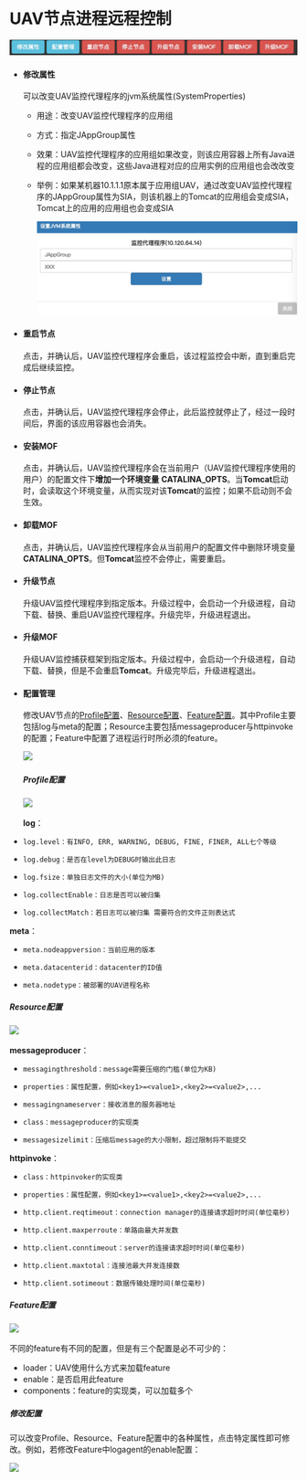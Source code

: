 # UAV节点进程远程控制

![](assets/12_1.png)

* #### 修改属性

  可以改变UAV监控代理程序的jvm系统属性(SystemProperties)

  * 用途：改变UAV监控代理程序的应用组

  * 方式：指定JAppGroup属性

  * 效果：UAV监控代理程序的应用组如果改变，则该应用容器上所有Java进程的应用组都会改变，这些Java进程对应的应用实例的应用组也会改改变

  * 举例：如果某机器10.1.1.1原本属于应用组UAV，通过改变UAV监控代理程序的JAppGroup属性为SIA，则该机器上的Tomcat的应用组会变成SIA，Tomcat上的应用的应用组也会变成SIA

    ![](assets/12_2.png)

* #### 重启节点

  点击，并确认后，UAV监控代理程序会重启，该过程监控会中断，直到重启完成后继续监控。

* #### 停止节点

  点击，并确认后，UAV监控代理程序会停止，此后监控就停止了，经过一段时间后，界面的该应用容器也会消失。

* #### 安装MOF

  点击，并确认后，UAV监控代理程序会在当前用户（UAV监控代理程序使用的用户）的配置文件下**增加一个环境变量** **CATALINA_OPTS**。当**Tomcat**启动时，会读取这个环境变量，从而实现对该**Tomcat**的监控；如果不启动则不会生效。

* #### 卸载MOF

  点击，并确认后，UAV监控代理程序会从当前用户的配置文件中删除环境变量**CATALINA_OPTS**。但**Tomcat**监控不会停止，需要重启。

* #### 升级节点

  升级UAV监控代理程序到指定版本。升级过程中，会启动一个升级进程，自动下载、替换、重启UAV监控代理程序。升级完毕，升级进程退出。

* #### 升级MOF

  升级UAV监控捕获框架到指定版本。升级过程中，会启动一个升级进程，自动下载、替换，但是不会重启**Tomcat**。升级完毕后，升级进程退出。
  
* #### 配置管理

  修改UAV节点的[Profile配置](#Profile配置)、[Resource配置](#Resource配置)、[Feature配置](#Feature配置)。其中Profile主要包括log与meta的配置；Resource主要包括messageproducer与httpinvoke的配置；Feature中配置了进程运行时所必须的feature。
  
  ![](/assets/12_3.png)
  
  ##### Profile配置
  
  ![](/assets/12_4.png)
  
  **log**：
 *     log.level：有INFO, ERR, WARNING, DEBUG, FINE, FINER, ALL七个等级
 *     log.debug：是否在level为DEBUG时输出此日志
 *     log.fsize：单独日志文件的大小(单位为MB)
 *     log.collectEnable：日志是否可以被归集
 *     log.collectMatch：若日志可以被归集 需要符合的文件正则表达式

  **meta**：
 *     meta.nodeappversion：当前应用的版本
 *     meta.datacenterid：datacenter的ID值
 *     meta.nodetype：被部署的UAV进程名称
  
  ##### Resource配置
  
  ![](/assets/12_5.png)
  
  **messageproducer**：
 *     messagingthreshold：message需要压缩的门槛(单位为KB)
 *     properties：属性配置，例如<key1>=<value1>,<key2>=<value2>,...
 *     messagingnameserver：接收消息的服务器地址
 *     class：messageproducer的实现类
 *     messagesizelimit：压缩后message的大小限制，超过限制将不能提交
 
 **httpinvoke**：
 *     class：httpinvoker的实现类
 *     properties：属性配置，例如<key1>=<value1>,<key2>=<value2>,...
 *     http.client.reqtimeout：connection manager的连接请求超时时间(单位毫秒)
 *     http.client.maxperroute：单路由最大并发数
 *     http.client.conntimeout：server的连接请求超时时间(单位毫秒)
 *     http.client.maxtotal：连接池最大并发连接数
 *     http.client.sotimeout：数据传输处理时间(单位毫秒)
  
  ##### Feature配置
  
  ![](/assets/12_6.png)
  
 不同的feature有不同的配置，但是有三个配置是必不可少的：
*    loader：UAV使用什么方式来加载feature
*    enable：是否启用此feature
*    components：feature的实现类，可以加载多个
  
  ##### 修改配置
  
  可以改变Profile、Resource、Feature配置中的各种属性，点击特定属性即可修改。例如，若修改Feature中logagent的enable配置：
  
  ![](/assets/12_7.png)
  
  
  
  
  
  
  
  
